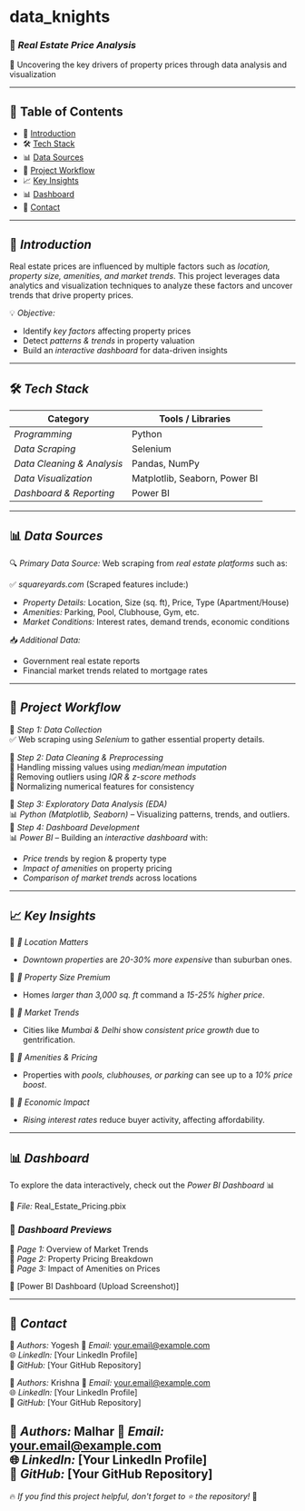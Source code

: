 # data_knights

### 📌 *Real Estate Price Analysis*  

📢 Uncovering the key drivers of property prices through data analysis and visualization  

---

## 📖 Table of Contents  

- 🏡 [Introduction](#-introduction)  
- 🛠 [Tech Stack](#-tech-stack)  
- 📊 [Data Sources](#-data-sources)  
- 🔄 [Project Workflow](#-project-workflow)  
- 📈 [Key Insights](#-key-insights)  
- 📊 [Dashboard](#-dashboard)  
- 📩 [Contact](#-contact)  

---

## 🏡 *Introduction*  
Real estate prices are influenced by multiple factors such as *location, property size, amenities, and market trends*. This project leverages data analytics and visualization techniques to analyze these factors and uncover trends that drive property prices.  

💡 *Objective:*  
- Identify *key factors* affecting property prices  
- Detect *patterns & trends* in property valuation  
- Build an *interactive dashboard* for data-driven insights  

---

## 🛠 *Tech Stack*  

| Category              | Tools / Libraries  |
|----------------------|------------------|
| *Programming* | Python |
| *Data Scraping* | Selenium |
| *Data Cleaning & Analysis* | Pandas, NumPy |
| *Data Visualization* | Matplotlib, Seaborn, Power BI |
| *Dashboard & Reporting* | Power BI |

---

## 📊 *Data Sources*  
🔍 *Primary Data Source:* Web scraping from *real estate platforms* such as:  

✅ *squareyards.com* (Scraped features include:)  
- *Property Details:* Location, Size (sq. ft), Price, Type (Apartment/House)  
- *Amenities:* Parking, Pool, Clubhouse, Gym, etc.  
- *Market Conditions:* Interest rates, demand trends, economic conditions  

📥 *Additional Data:*  
- Government real estate reports  
- Financial market trends related to mortgage rates  

---

## 🔄 *Project Workflow*  

📌 *Step 1: Data Collection*  
✅ Web scraping using *Selenium* to gather essential property details.  

📌 *Step 2: Data Cleaning & Preprocessing*  
🔹 Handling missing values using *median/mean imputation*  
🔹 Removing outliers using *IQR & z-score methods*  
🔹 Normalizing numerical features for consistency  

📌 *Step 3: Exploratory Data Analysis (EDA)*  
📊 *Python (Matplotlib, Seaborn)* – Visualizing patterns, trends, and outliers.  
📌 *Step 4: Dashboard Development*  
📊 *Power BI* – Building an *interactive dashboard* with:  
- *Price trends* by region & property type  
- *Impact of amenities* on property pricing  
- *Comparison of market trends* across locations  

---

## 📈 *Key Insights*  

📍 *⿡ Location Matters*  
- *Downtown properties* are *20-30% more expensive* than suburban ones.  

📍 *⿢ Property Size Premium*  
- Homes *larger than 3,000 sq. ft* command a *15-25% higher price*.  

📍 *⿣ Market Trends*  
- Cities like *Mumbai & Delhi* show *consistent price growth* due to gentrification.  

📍 *⿤ Amenities & Pricing*  
- Properties with *pools, clubhouses, or parking* can see up to a *10% price boost*.  

📍 *⿥ Economic Impact*  
- *Rising interest rates* reduce buyer activity, affecting affordability.  

---

## 📊 *Dashboard*  

To explore the data interactively, check out the *Power BI Dashboard* 📊  

📂 *File:* Real_Estate_Pricing.pbix  

### 📌 *Dashboard Previews*  

📍 *Page 1:* Overview of Market Trends  
📍 *Page 2:* Property Pricing Breakdown  
📍 *Page 3:* Impact of Amenities on Prices  

🔗 [Power BI Dashboard (Upload Screenshot)]  

---

## 📩 *Contact*  

💼 *Authors:* Yogesh
📧 *Email:* your.email@example.com  
🌐 *LinkedIn:* [Your LinkedIn Profile]  
📂 *GitHub:* [Your GitHub Repository]  

💼 *Authors:* Krishna
📧 *Email:* your.email@example.com  
🌐 *LinkedIn:* [Your LinkedIn Profile]  
📂 *GitHub:* [Your GitHub Repository]  

💼 *Authors:* Malhar
📧 *Email:* your.email@example.com  
🌐 *LinkedIn:* [Your LinkedIn Profile]  
📂 *GitHub:* [Your GitHub Repository]  
---  

🔥 *If you find this project helpful, don't forget to ⭐ the repository!* 🚀  
